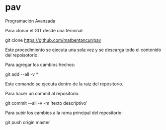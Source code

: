 # pav
Programación Avanzada

Para clonar el GIT desde una terminal:

git clone https://github.com/matbentancur/pav

Este procedimiento se ejecuta una sola vez y se descarga todo el contenido del repoisotorio.

Para agregar los cambios hechos:

git add --all -v *

Este comando se ejecuta dentro de la raiz del repositorio.

Para hacer un commit al repositorio:

git commit --all -v -m 'texto descriptivo'

Para subir los cambios a la rama principal del repositorio:

git push origin master
